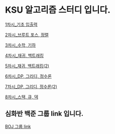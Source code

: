 # KSU 알고리즘 스터디 입니다.

[1차시_기초 입출력](https://github.com/gkswns3708/KSU-Algorithm-Study/tree/main/%EA%B8%B0%EC%B4%88%20%EC%8A%A4%ED%84%B0%EB%94%94/1%EC%B0%A8%EC%8B%9C_%EA%B8%B0%EC%B4%88%20%EC%9E%85%EC%B6%9C%EB%A0%A5)

[2차시_브루트 포스, 정렬](https://github.com/gkswns3708/KSU-Algorithm-Study/tree/main/%EA%B8%B0%EC%B4%88%20%EC%8A%A4%ED%84%B0%EB%94%94/2%EC%B0%A8%EC%8B%9C_%EB%B8%8C%EB%A3%A8%ED%8A%B8%20%ED%8F%AC%EC%8A%A4%2C%20%EC%A0%95%EB%A0%AC)

[3차시_수학, 기하](https://github.com/gkswns3708/KSU-Algorithm-Study/tree/main/%EA%B8%B0%EC%B4%88%20%EC%8A%A4%ED%84%B0%EB%94%94/3%EC%B0%A8%EC%8B%9C%20%EC%88%98%ED%95%99%2C%20%EA%B8%B0%ED%95%98)

[4차시_재귀, 백트래킹](https://github.com/gkswns3708/KSU-Algorithm-Study/tree/main/%EA%B8%B0%EC%B4%88%20%EC%8A%A4%ED%84%B0%EB%94%94/4%EC%B0%A8%EC%8B%9C_%EC%9E%AC%EA%B7%80%2C%EB%B0%B1%ED%8A%B8%EB%9E%98%ED%82%B9)

[5차시_재귀, 백트래킹(2)](https://github.com/gkswns3708/KSU-Algorithm-Study/tree/main/%EA%B8%B0%EC%B4%88%20%EC%8A%A4%ED%84%B0%EB%94%94/5%EC%B0%A8%EC%8B%9C_%EC%9E%AC%EA%B7%80%2C%20%EB%B0%B1%ED%8A%B8%EB%9E%98%ED%82%B9(2))

[6차시_DP, 그리디, 정수론](https://github.com/gkswns3708/KSU-Algorithm-Study/tree/main/%EA%B8%B0%EC%B4%88%20%EC%8A%A4%ED%84%B0%EB%94%94/6%EC%B0%A8%EC%8B%9C_DP%2C%20%EA%B7%B8%EB%A6%AC%EB%94%94%2C%20%EC%A0%95%EC%88%98%EB%A1%A0)

[7차시_DP, 그리디, 정수론(2)](https://github.com/gkswns3708/KSU-Algorithm-Study/tree/main/%EA%B8%B0%EC%B4%88%20%EC%8A%A4%ED%84%B0%EB%94%94/7%EC%B0%A8%EC%8B%9C_DP%2C%20%EA%B7%B8%EB%A6%AC%EB%94%94%2C%20%EC%A0%95%EC%88%98%EB%A1%A0(2))


[8차시_스택, 큐, 덱](https://github.com/gkswns3708/KSU-Algorithm-Study/tree/main/%EA%B8%B0%EC%B4%88%20%EC%8A%A4%ED%84%B0%EB%94%94/8%EC%B0%A8%EC%8B%9C_%EC%8A%A4%ED%83%9D%2C%20%ED%81%90%2C%20%EB%8D%B1)

## 심화반 백준 그룹 link 입니다.
[BOJ 그룹 link](https://www.acmicpc.net/group/9572)
